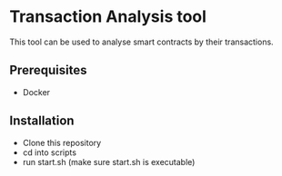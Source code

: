 # Transaction Analysis tool
This tool can be used to analyse smart contracts by their transactions.

## Prerequisites
- Docker

## Installation
- Clone this repository
- cd into scripts
- run start.sh (make sure start.sh is executable)
